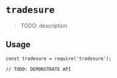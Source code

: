 # `tradesure`

> TODO: description

## Usage

```
const tradesure = require('tradesure');

// TODO: DEMONSTRATE API
```
